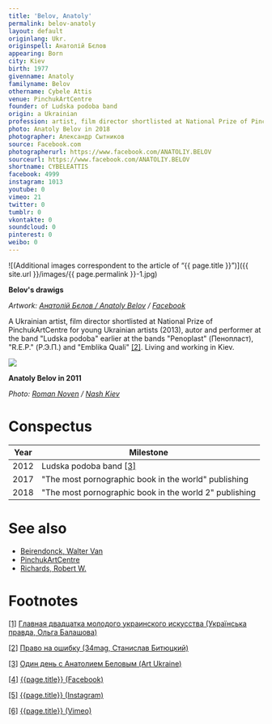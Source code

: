 ```yaml
---
title: 'Belov, Anatoly'
permalink: belov-anatoly
layout: default
originlang: Ukr.
originspell: Анатолій Бєлов
appearing: Born
city: Kiev
birth: 1977
givenname: Anatoly
familyname: Belov
othername: Cybele Attis
venue: PinchukArtCentre
founder: of Ludska podoba band
origin: a Ukrainian
profession: artist, film director shortlisted at National Prize of PinchukArtCentre for young Ukrainian artists (2013)
photo: Anatoly Belov in 2018
photographer: Александр Сытников
source: Facebook.com
photographerurl: https://www.facebook.com/ANATOLIY.BELOV
sourceurl: https://www.facebook.com/ANATOLIY.BELOV
shortname: CYBELEATTIS
facebook: 4999
instagram: 1013
youtube: 0
vimeo: 21
twitter: 0
tumblr: 0
vkontakte: 0
soundcloud: 0
pinterest: 0
weibo: 0
---
```



![(Additional images correspondent to the article of “{{ page.title }}”)]({{ site.url }}/images/{{ page.permalink }}-1.jpg)

**Belov's drawigs**

*Artwork: [Анатолій Бєлов / Anatoly Belov](https://www.facebook.com/ANATOLIY.BELOV) / [Facebook](https://www.facebook.com/ANATOLIY.BELOV)*

A Ukrainian artist, film director shortlisted at National Prize of PinchukArtCentre for young Ukrainian artists (2013), autor and performer at the band "Ludska podoba" earlier at the bands "Penoplast" (Пенопласт), "R.E.P." (Р.Э.П.) and "Emblika Quali" <span id="a2">[\[2\]](#f2)</span>. Living and working in Kiev.

![](https://nashkiev.ua/ckeditor_assets/old_site/19522/belov.jpg)

**Anatoly Belov in 2011**

*Photo: [Roman Noven](noven-roman) / [Nash Kiev](indehttps://nashkiev.ua/zhournal/lyudi/anatoliy-belov.html)*

# Conspectus

|Year|Milestone|
|-|-|
|2012|Ludska podoba band <span id="a3">[\[3\]](#f3)</span>|
|2017|"The most pornographic book in the world" publishing|
|2018|"The most pornographic book in the world 2" publishing|


# See also

+ [Beirendonck, Walter Van](beirendonck-walter-van)
+ [PinchukArtCentre](pinchukartcentre)
+ [Richards, Robert W.](richards-robert-w)

# Footnotes

[[1]](#a1) <span id="f1"></span> [Главная двадцатка молодого украинского искусства (Українська правда, Ольга Балашова)](https://life.pravda.com.ua/culture/2013/11/1/142257/)

[[2]](#a2) <span id="f2"></span> [Право на ошибку (34mag, Станислав Битюцкий)](https://34mag.net/ru/post/pravo-na-oshibku)

[[3]](#a3) <span id="f3"></span> [Один день с Анатолием Беловым (Art Ukraine)](http://artukraine.com.ua/a/odin-den-s-anatoliem-belovym)

[[4]](#a4) <span id="f4"></span> [{{page.title}} (Facebook)](https://www.facebook.com/ANATOLIY.BELOV/friends)

[[5]](#a5) <span id="f5"></span> [{{page.title}} (Instagram)](https://www.instagram.com/beefcake_tears/)

[[6]](#a6) <span id="f6"></span> [{{page.title}} (Vimeo)](https://vimeo.com/user8271198)
